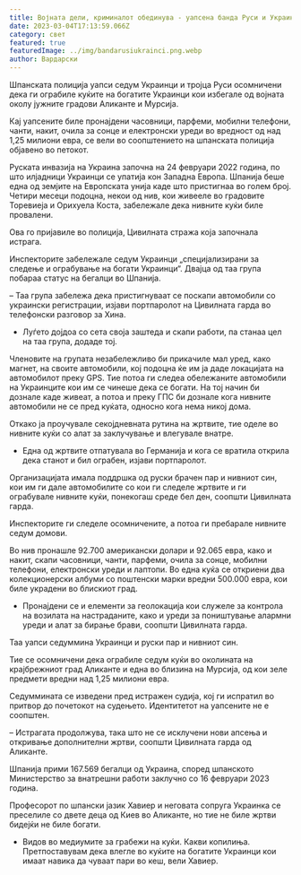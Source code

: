 ```yaml
---
title: Војната дели, криминалот обединува - уапсена банда Руси и Украинци
date: 2023-03-04T17:13:59.066Z
category: свет
featured: true
featuredImage: ../img/bandarusiukrainci.png.webp
author: Вардарски
---
```


Шпанската полиција уапси седум Украинци и тројца Руси осомничени дека ги ограбиле куќите на богатите Украинци кои избегале од војната околу јужните градови Аликанте и Мурсија.

Кај уапсените биле пронајдени часовници, парфеми, мобилни телефони, чанти, накит, очила за сонце и електронски уреди во вредност од над 1,25 милиони евра, се вели во соопштението на шпанската полиција објавено во петокот.

Руската инвазија на Украина започна на 24 февруари 2022 година, по што илјадници Украинци се упатија кон Западна Европа. Шпанија беше една од земјите на Европската унија каде што пристигнаа во голем број. Четири месеци подоцна, некои од нив, кои живееле во градовите Торевиеја и Орихуела Коста, забележале дека нивните куќи биле провалени.

Ова го пријавиле во полиција, Цивилната стража која започнала истрага.

Инспекторите забележале седум Украинци „специјализирани за следење и ограбување на богати Украинци“. Двајца од таа група побараа статус на бегалци во Шпанија.

– Таа група забележа дека пристигнуваат се поскапи автомобили со украински регистрации, изјави портпаролот на Цивилната гарда во телефонски разговор за Хина.

- Луѓето дојдоа со сета своја заштеда и скапи работи, па станаа цел на таа група, додаде тој.

Членовите на групата незабележливо би прикачиле мал уред, како магнет, на своите автомобили, кој подоцна ќе им ја даде локацијата на автомобилот преку GPS. Тие потоа ги следеа обележаните автомобили на Украинците кои им се чинеше дека се богати. На тој начин би дознале каде живеат, а потоа и преку ГПС би дознале кога нивните автомобили не се пред куќата, односно кога нема никој дома.

Откако ја проучувале секојдневната рутина на жртвите, тие оделе во нивните куќи со алат за заклучување и влегувале внатре.

- Една од жртвите отпатувала во Германија и кога се вратила открила дека станот и бил ограбен, изјави портпаролот.

Организацијата имала поддршка од руски брачен пар и нивниот син, кои им ги дале автомобилите со кои ги следеле жртвите и ги ограбувале нивните куќи, понекогаш среде бел ден, соопшти Цивилната гарда.

Инспекторите ги следеле осомничените, а потоа ги пребарале нивните седум домови.

Во нив пронашле 92.700 американски долари и 92.065 евра, како и накит, скапи часовници, чанти, парфеми, очила за сонце, мобилни телефони, електронски уреди и лаптопи. Во една куќа се откриени два колекционерски албуми со поштенски марки вредни 500.000 евра, кои биле украдени во блискиот град.

- Пронајдени се и елементи за геолокација кои служеле за контрола на возилата на настраданите, како и уреди за поништување алармни уреди и алат за бирање брави, соопшти Цивилната гарда.

Таа уапси седуммина Украинци и руски пар и нивниот син.

Тие се осомничени дека ограбиле седум куќи во околината на крајбрежниот град Аликанте и една во близина на Мурсија, од кои зеле предмети вредни над 1,25 милиони евра.

Седуммината се изведени пред истражен судија, кој ги испратил во притвор до почетокот на судењето. Идентитетот на уапсените не е соопштен.

– Истрагата продолжува, така што не се исклучени нови апсења и откривање дополнителни жртви, соопшти Цивилната гарда од Аликанте.

Шпанија прими 167.569 бегалци од Украина, според шпанското Министерство за внатрешни работи заклучно со 16 февруари 2023 година.

Професорот по шпански јазик Хавиер и неговата сопруга Украинка се преселиле со двете деца од Киев во Аликанте, но тие не биле жртви бидејќи не биле богати.

- Видов во медиумите за грабежи на куќи. Какви копилиња. Претпоставувам дека влегле во куќите на богатите Украинци кои имаат навика да чуваат пари во кеш, вели Хавиер.
